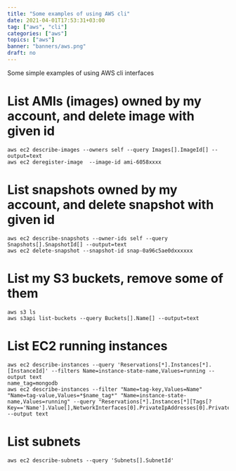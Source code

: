 ```yaml
---
title: "Some examples of using AWS cli"
date: 2021-04-01T17:53:31+03:00
tag: ["aws", "cli"]
categories: ["aws"]
topics: ["aws"]
banner: "banners/aws.png"
draft: no
---
```


Some simple examples of using AWS cli interfaces

# List AMIs (images) owned by my account, and delete image with given id

```
aws ec2 describe-images --owners self --query Images[].ImageId[] --output=text
aws ec2 deregister-image  --image-id ami-6058xxxx
```


# List snapshots owned by my account, and delete snapshot with given id

```
aws ec2 describe-snapshots --owner-ids self --query Snapshots[].SnapshotId[] --output=text
aws ec2 delete-snapshot --snapshot-id snap-0a96c5ae0dxxxxxx
```
  
# List my S3 buckets, remove some of them

```
aws s3 ls
aws s3api list-buckets --query Buckets[].Name[] --output=text
```


# List EC2 running instances

```
aws ec2 describe-instances --query 'Reservations[*].Instances[*].[InstanceId]' --filters Name=instance-state-name,Values=running --output text
name_tag=mongodb
aws ec2 describe-instances --filter "Name=tag-key,Values=Name" "Name=tag-value,Values=*$name_tag*" "Name=instance-state-name,Values=running" --query "Reservations[*].Instances[*][Tags[?Key=='Name'].Value[],NetworkInterfaces[0].PrivateIpAddresses[0].PrivateIpAddress]" --output text
```

# List subnets

```
aws ec2 describe-subnets --query 'Subnets[].SubnetId'
```
